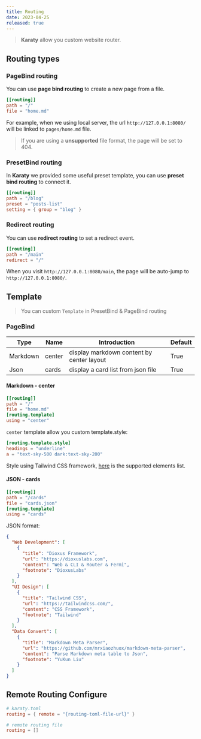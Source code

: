 ```yaml
---
title: Routing
date: 2023-04-25
released: true
---
```


> **Karaty** allow you custom website router.

## Routing types

### PageBind routing

You can use **page bind routing** to create a new page from a file.

```toml
[[routing]]
path = "/"
file = "home.md"
```

For example, when we using local server, the url  `http://127.0.0.1:8080/` will be linked to `pages/home.md` file.

> If you are using a **unsupported** file format, the page will be set to 404.

### PresetBind routing

In **Karaty** we provided some useful preset template, you can use **preset bind routing** to connect it.

```toml
[[routing]]
path = "/blog"
preset = "posts-list"
setting = { group = "blog" }
```

### Redirect routing

You can use **redirect routing** to set a redirect event.

```toml
[[routing]]
path = "/main"
redirect = "/"
```

When you visit `http://127.0.0.1:8080/main`, the page will be auto-jump to `http://127.0.0.1:8080/`.



## Template

> You can custom `Template` in PresetBind & PageBind routing

### PageBind

| **Type** | **Name** | **Introduction**                          | **Default** |
| -------- |  ------  | ----------------------------------------- | ----------- |
| Markdown |  center  | display markdown content by center layout | True        |
| Json     |  cards   | display a card list from json file        | True        |

#### Markdown - center

```toml
[[routing]]
path = "/"
file = "home.md"
[routing.template]
using = "center"
```

`center` template allow you custom template.style:

```toml
[routing.template.style]
headings = "underline"
a = "text-sky-500 dark:text-sky-200"
```

Style using Tailwind CSS framework, [here](https://tailwindcss.com/docs/typography-plugin#element-modifiers) is the supported elements list.



#### JSON - cards

```toml
[[routing]]
path = "/cards"
file = "cards.json"
[routing.template]
using = "cards"
```

JSON format:

```json
{
  "Web Development": [
    {
      "title": "Dioxus Framework",
      "url": "https://dioxuslabs.com",
      "content": "Web & CLI & Router & Fermi",
      "footnote": "DioxusLabs"
    }
  ],
  "UI Design": [
    {
      "title": "Tailwind CSS",
      "url": "https://tailwindcss.com/",
      "content": "CSS Framework",
      "footnote": "Tailwind"
    }
  ],
  "Data Convert": [
    {
      "title": "Markdown Meta Parser",
      "url": "https://github.com/mrxiaozhuox/markdown-meta-parser",
      "content": "Parse Markdown meta table to Json",
      "footnote": "YuKun Liu"
    }
  ]
}
```

## Remote Routing Configure

```toml
# karaty.toml
routing = { remote = "{routing-toml-file-url}" }
```

```toml
# remote routing file
routing = []
```